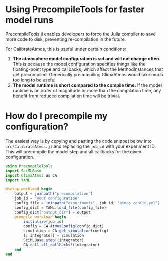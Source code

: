 # Using PrecompileTools for faster model runs

PrecompileTools.jl enables developers to force the Julia compiler to save more code to disk, preventing re-compilation in the future.

For CalibrateAtmos, this is useful under certain conditions:
1. **The atmosphere model configuration is set and will not change often**. This is because the model configuration specifies things like the floating-point type and callbacks, which affect the MethodInstances that get precompiled. Generically precompiling ClimaAtmos would take much too long to be useful.
2. **The model runtime is short compared to the compile time.** If the model runtime is an order of magnitude or more than the compilation time, any benefit from reduced compilation time will be trivial.

# How do I precompile my configuration?
The easiest way is by copying and pasting the code snippet below into `src/CalibrateAtmos.jl` and replacing the `job_id` with your experiment ID.
This will precompile the model step and all callbacks for the given configuration.
```julia
using PrecompileTools
import SciMLBase
import ClimaAtmos as CA
import YAML

@setup_workload begin
    output = joinpath("precompilation")
    job_id = "your configuration"
    config_file = joinpath("experiments", job_id, "atmos_config.yml")
    config_dict = YAML.load_file(config_file)
    config_dict["output_dir"] = output
    @compile_workload begin
        initialize(job_id)
        config = CA.AtmosConfig(config_dict)
        simulation = CA.get_simulation(config)
        (; integrator) = simulation
        SciMLBase.step!(integrator)
        CA.call_all_callbacks!(integrator)
    end
end
```
